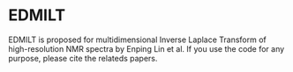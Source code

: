 # EDMILT
EDMILT is proposed for multidimensional Inverse Laplace Transform of high-resolution NMR spectra by Enping Lin et al. 
If you use the code for any purpose, please cite the relateds papers. 


